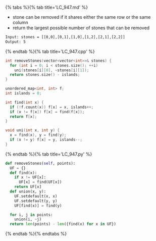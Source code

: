 {% tabs %}{% tab title='LC_947.md' %}

* stone can be removed if it shares either the same row or the same column
* return the largest possible number of stones that can be removed

```txt
Input: stones = [[0,0],[0,1],[1,0],[1,2],[2,1],[2,2]]
Output: 5
```

{% endtab %}{% tab title='LC_947.cpp' %}

```cpp
int removeStones(vector<vector<int>>& stones) {
  for (int i = 0; i < stones.size(); ++i)
    uni(stones[i][0], ~stones[i][1]);
  return stones.size() - islands;
}

unordered_map<int, int> f;
int islands = 0;

int find(int x) {
  if (!f.count(x)) f[x] = x, islands++;
  if (x != f[x]) f[x] = find(f[x]);
  return f[x];
}

void uni(int x, int y) {
  x = find(x), y = find(y);
  if (x != y) f[x] = y, islands--;
}
```

{% endtab %}{% tab title='LC_947.py' %}

```py
def removeStones(self, points):
  UF = {}
  def find(x):
    if x != UF[x]:
      UF[x] = find(UF[x])
    return UF[x]
  def union(x, y):
    UF.setdefault(x, x)
    UF.setdefault(y, y)
    UF[find(x)] = find(y)

  for i, j in points:
    union(i, ~j)
  return len(points) - len({find(x) for x in UF})
```

{% endtab %}{% endtabs %}
